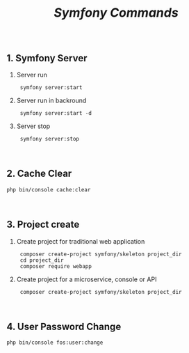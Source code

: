 # <p align="center">**_Symfony Commands_**</p>
<br>

## **1. Symfony Server**

1. Server run    

        symfony server:start
2. Server run in backround

        symfony server:start -d
3. Server stop

        symfony server:stop
<br>

## **2. Cache Clear**

    php bin/console cache:clear
<br>

## **3. Project create**

1. Create project for traditional web application

        composer create-project symfony/skeleton project_dir
        cd project_dir
        composer require webapp
2. Create project for a microservice, console or API

        composer create-project symfony/skeleton project_dir
<br>

## **4. User Password Change**

    php bin/console fos:user:change
<br>


